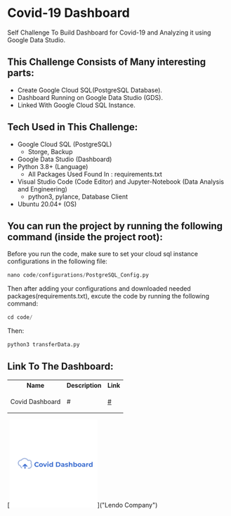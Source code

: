 # Covid-19 Dashboard
Self Challenge To Build Dashboard for Covid-19 and Analyzing it using Google Data Studio.
## This Challenge Consists of Many interesting parts:
- Create Google Cloud SQL(PostgreSQL Database).
- Dashboard Running on Google Data Studio (GDS).
- Linked With Google Cloud SQL Instance.
## Tech Used in This Challenge:
- Google Cloud SQL (PostgreSQL)
   - Storge, Backup
- Google Data Studio (Dashboard) 
- Python 3.8+ (Language)
   - All Packages Used Found In : requirements.txt
- Visual Studio Code (Code Editor) and Jupyter-Notebook (Data Analysis and Engineering)
   - python3, pylance, Database Client
- Ubuntu 20.04+ (OS)
## You can run the project by running the following command (inside the project root):
Before you run the code, make sure to set your cloud sql instance configurations in the following file:
```python
nano code/configurations/PostgreSQL_Config.py
```
Then after adding your configurations and downloaded needed packages(requirements.txt), excute the code by running the following command:
```python
cd code/
```
Then:
```python
python3 transferData.py
```
## Link To The Dashboard:
<table class="tg">
  <tr>
    <th class="tg-yw4l"><b>Name</b></th>
    <th class="tg-yw4l"><b>Description</b></th>
    <th class="tg-yw4l"><b>Link</b></th>
  </tr>
  
  <tr>
    <td class="tg-yw4l">Covid Dashboard</td>
    <td class="tg-yw4l">#</td>
    <td class="tg-yw4l"><a href="#">
      <p>#</p>
    </a></td>
  </tr>
</table>

[![Covid Dashboard](img/logo.png)]("Lendo Company")
